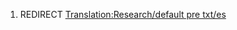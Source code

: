 1.  REDIRECT [Translation:Research/default pre
    txt/es](Translation:Research/default_pre_txt/es "wikilink")